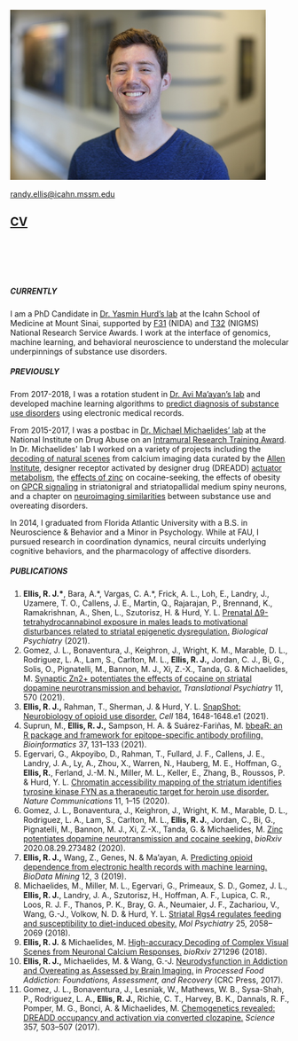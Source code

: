 <meta name="viewport" content="width=device-width, initial-scale=1">
<link rel="stylesheet" href="https://cdnjs.cloudflare.com/ajax/libs/font-awesome/4.7.0/css/font-awesome.min.css">
<style>
.fa {
  padding: 5px;
  font-size: 30px;
  width: 30px;
  text-align: center;
  text-decoration: none;
  margin: 5px 2px;
  border-radius: 50%;
}

.fa:hover {
    opacity: 0.7;
}



.fa-twitter {
  background: #55ACEE;
  color: white;
}

.fa-google {
  background: #dd4b39;
  color: white;
}

.fa-linkedin {
  background: #007bb5;
  color: white;
}


</style>
  
![Randy Ellis, 2018](headshot_scaled8percent.jpg)

[randy.ellis@icahn.mssm.edu](mailto:randy.ellis@icahn.mssm.edu)

## [CV](https://randalljellis.github.io/Ellis_Randy_CV_public.pdf)<br>
<!-- Add icon library -->
<link rel="stylesheet" href="https://cdnjs.cloudflare.com/ajax/libs/font-awesome/4.7.0/css/font-awesome.min.css">

<!-- Add font awesome icons -->
<a href="https://scholar.google.com/citations?user=LwXbZDcAAAAJ&hl=en" class="fa fa-google"></a>
<a href="https://twitter.com/randalljellis" class="fa fa-twitter"></a>
<a href="https://www.linkedin.com/in/randall-ellis-89b0a280/" class="fa fa-linkedin"></a>




<br>

##### CURRENTLY
I am a PhD Candidate in [Dr. Yasmin Hurd’s lab](http://labs.neuroscience.mssm.edu/project/hurd-lab/) at the Icahn School of Medicine at Mount Sinai, supported by [F31](https://researchtraining.nih.gov/programs/fellowships/f31) (NIDA) and [T32](https://researchtraining.nih.gov/programs/training-grants/t32) (NIGMS) National Research Service Awards. I work at the interface of genomics, machine learning, and behavioral neuroscience to understand the molecular underpinnings of substance use disorders. 

##### PREVIOUSLY 
From 2017-2018, I was a rotation student in [Dr. Avi Ma’ayan’s lab](https://labs.icahn.mssm.edu/maayanlab/) and developed machine learning algorithms to [predict diagnosis of substance use disorders](https://biodatamining.biomedcentral.com/articles/10.1186/s13040-019-0193-0) using electronic medical records. 

From 2015-2017, I was a postbac in [Dr. Michael Michaelides’ lab](http://www.michaelideslab.org/) at the National Institute on Drug Abuse on an [Intramural Research Training Award](https://www.training.nih.gov/programs/postbac_irta). In Dr. Michaelides' lab I worked on a variety of projects including the [decoding of natural scenes](https://www.biorxiv.org/content/10.1101/271296v1.abstract) from calcium imaging data curated by the [Allen Institute](https://observatory.brain-map.org/visualcoding/), designer receptor activated by designer drug (DREADD) [actuator metabolism](https://science.sciencemag.org/content/357/6350/503.abstract), the [effects of zinc](https://www.biorxiv.org/content/10.1101/2020.08.29.273482v1.abstract) on cocaine-seeking, the effects of obesity on [GPCR signaling](https://www.nature.com/articles/s41380-018-0120-7) in striatonigral and striatopallidal medium spiny neurons, and a chapter on [neuroimaging similarities](https://www.taylorfrancis.com/chapters/edit/10.1201/9781315119922-3/neurodysfunction-addiction-overeating-assessed-brain-imaging-randall-ellis-michael-michaelides-gene-jack-wang) between substance use and overeating disorders. 

In 2014, I graduated from Florida Atlantic University with a B.S. in Neuroscience & Behavior and a Minor in Psychology. While at FAU, I pursued research in coordination dynamics, neural circuits underlying cognitive behaviors, and the pharmacology of affective disorders. 

##### PUBLICATIONS
1. **Ellis, R. J.\***, Bara, A.\*, Vargas, C. A.\*, Frick, A. L., Loh, E., Landry, J., Uzamere, T. O., Callens, J. E., Martin, Q., Rajarajan, P., Brennand, K., Ramakrishnan, A., Shen, L., Szutorisz, H. & Hurd, Y. L. [Prenatal Δ9-tetrahydrocannabinol exposure in males leads to motivational disturbances related to striatal epigenetic dysregulation.](https://www.biologicalpsychiatryjournal.com/article/S0006-3223(21)01629-2/fulltext) *Biological Psychiatry* (2021).
2. Gomez, J. L., Bonaventura, J., Keighron, J., Wright, K. M., Marable, D. L., Rodriguez, L. A., Lam, S., Carlton, M. L., **Ellis, R. J.,** Jordan, C. J., Bi, G., Solis, O., Pignatelli, M., Bannon, M. J., Xi, Z.-X., Tanda, G. & Michaelides, M. [Synaptic Zn2+ potentiates the effects of cocaine on striatal dopamine neurotransmission and behavior.](https://www.nature.com/articles/s41398-021-01693-0) *Translational Psychiatry* 11, 570 (2021).
3.	**Ellis, R. J.,** Rahman, T., Sherman, J. & Hurd, Y. L. [SnapShot: Neurobiology of opioid use disorder.](https://www.cell.com/cell/pdf/S0092-8674(21)00228-2.pdf) *Cell* 184, 1648-1648.e1 (2021).
4.	Suprun, M., **Ellis, R. J.,** Sampson, H. A. & Suárez-Fariñas, M. [bbeaR: an R package and framework for epitope-specific antibody profiling.](https://academic.oup.com/bioinformatics/article-abstract/37/1/131/6104853) *Bioinformatics* 37, 131–133 (2021).
5.	Egervari, G., Akpoyibo, D., Rahman, T., Fullard, J. F., Callens, J. E., Landry, J. A., Ly, A., Zhou, X., Warren, N., Hauberg, M. E., Hoffman, G., **Ellis, R.**, Ferland, J.-M. N., Miller, M. L., Keller, E., Zhang, B., Roussos, P. & Hurd, Y. L. [Chromatin accessibility mapping of the striatum identifies tyrosine kinase FYN as a therapeutic target for heroin use disorder.](https://www.nature.com/articles/s41467-020-18114-3) *Nature Communications* 11, 1–15 (2020).
6.	Gomez, J. L., Bonaventura, J., Keighron, J., Wright, K. M., Marable, D. L., Rodriguez, L. A., Lam, S., Carlton, M. L., **Ellis, R. J.**, Jordan, C., Bi, G., Pignatelli, M., Bannon, M. J., Xi, Z.-X., Tanda, G. & Michaelides, M. [Zinc potentiates dopamine neurotransmission and cocaine seeking.](https://www.biorxiv.org/content/10.1101/2020.08.29.273482v1.abstract) *bioRxiv* 2020.08.29.273482 (2020).
7.	**Ellis, R. J.,** Wang, Z., Genes, N. & Ma’ayan, A. [Predicting opioid dependence from electronic health records with machine learning.](https://biodatamining.biomedcentral.com/articles/10.1186/s13040-019-0193-0) *BioData Mining* 12, 3 (2019).
8.	Michaelides, M., Miller, M. L., Egervari, G., Primeaux, S. D., Gomez, J. L., **Ellis, R. J.**, Landry, J. A., Szutorisz, H., Hoffman, A. F., Lupica, C. R., Loos, R. J. F., Thanos, P. K., Bray, G. A., Neumaier, J. F., Zachariou, V., Wang, G.-J., Volkow, N. D. & Hurd, Y. L. [Striatal Rgs4 regulates feeding and susceptibility to diet-induced obesity.](https://www.nature.com/articles/s41380-018-0120-7) *Mol Psychiatry* 25, 2058–2069 (2018).
9.	**Ellis, R. J.** & Michaelides, M. [High-accuracy Decoding of Complex Visual Scenes from Neuronal Calcium Responses.](https://www.biorxiv.org/content/10.1101/271296v1.abstract) *bioRxiv* 271296 (2018).
10.	**Ellis, R. J.,** Michaelides, M. & Wang, G.-J. [Neurodysfunction in Addiction and Overeating as Assessed by Brain Imaging.](https://www.taylorfrancis.com/chapters/edit/10.1201/9781315119922-3/neurodysfunction-addiction-overeating-assessed-brain-imaging-randall-ellis-michael-michaelides-gene-jack-wang) in *Processed Food Addiction: Foundations, Assessment, and Recovery* (CRC Press, 2017).
11.	Gomez, J. L., Bonaventura, J., Lesniak, W., Mathews, W. B., Sysa-Shah, P., Rodriguez, L. A., **Ellis, R. J.**, Richie, C. T., Harvey, B. K., Dannals, R. F., Pomper, M. G., Bonci, A. & Michaelides, M. [Chemogenetics revealed: DREADD occupancy and activation via converted clozapine.](http://science.sciencemag.org/content/357/6350/503) *Science* 357, 503–507 (2017).	




